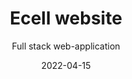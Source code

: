 ---
title: Ecell website
subtitle: Full stack web-application
layout: default
modal-id: 3
date: 2022-04-15
img: matchIt.png
thumbnail: treehouse-thumbnail.png
alt: image-alt
project-date: April 2022
client: Ecell-Ramaiah
category: Full Stack Web Development
description: This is the website of Ecell-Ramaiah, designed by our team

---